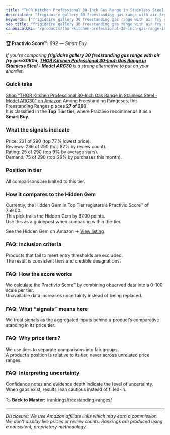 ```yaml
---
title: "THOR Kitchen Professional 30-Inch Gas Range in Stainless Steel - Model ARG30"
description: "frigidaire gallery 30 freestanding gas range with air fry gcre3060a: Data-driven within Top Tier ranking using the Practivio Score™. Positioned by quality, val…"
keywords: ["frigidaire gallery 30 freestanding gas range with air fry gcre3060a"]
seo_title: "frigidaire gallery 30 freestanding gas range with air fry gcre3060a — Smart Buy Top Tier (2025)"
canonicalURL: "/products/thor-kitchen-professional-30-inch-gas-range-in-stainless-steel-model-arg30-B0CMSD6C83/"
---
```


**🏆 Practivio Score™:** 692 — _Smart Buy_


*If you're comparing **frigidaire gallery 30 freestanding gas range with air fry gcre3060a**, **[THOR Kitchen Professional 30-Inch Gas Range in Stainless Steel - Model ARG30](https://www.amazon.com/dp/B0CMSD6C83?tag=practivio-20)** is a strong alternative to put on your shortlist.*
### Quick take
[Shop “THOR Kitchen Professional 30-Inch Gas Range in Stainless Steel - Model ARG30” on Amazon](https://www.amazon.com/dp/B0CMSD6C83?tag=practivio-20)
Among Freestanding Rangeses, this Freestanding Ranges places **27 of 290**.  
It is classified in the **Top Tier tier**, where Practivio recommends it as a **Smart Buy**.

### What the signals indicate
Price: 221 of 290 (top 77% lowest price).  
Reviews: 236 of 290 (top 82% by review count).  
Rating: 25 of 290 (top 9% by average stars).  
Demand: 75 of 290 (top 26% by purchases this month).

### Position in tier
All comparisons are limited to this tier.

### How it compares to the Hidden Gem
Currently, the Hidden Gem in Top Tier registers a Practivio Score™ of 759.00.  
This pick trails the Hidden Gem by 67.00 points.  
Use this as a guidepost when comparing within the tier.  

See the Hidden Gem on Amazon → [View listing](https://www.amazon.com/dp/B07MYBQKDX?tag=practivio-20)

### FAQ: Inclusion criteria
Products that fail to meet entry thresholds are excluded.  
The result is consistent tiers and credible designations.

### FAQ: How the score works
We calculate the Practivio Score™ by combining observed data into a 0–100 scale per tier.  
Unavailable data increases uncertainty instead of being replaced.

### FAQ: What “signals” means here
We treat signals as the aggregated inputs behind a product’s comparative standing in its price tier.

### FAQ: Why price tiers?
We use tiers to separate comparisons into fair groups.  
A product’s position is relative to its tier, never across unrelated price ranges.

### FAQ: Interpreting uncertainty
Confidence notes and evidence depth indicate the level of uncertainty.  
When gaps exist, results lean cautious instead of filled-in.


🏷️ **Back to Master:** [/rankings/freestanding-ranges/](/rankings/freestanding-ranges/)

---
_Disclosure: We use Amazon affiliate links which may earn a commission. We don’t display live prices or review counts. Rankings are produced using a consistent, proprietary methodology._
